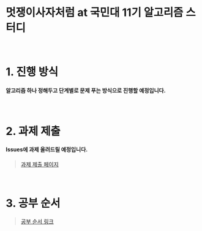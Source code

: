 # 멋쟁이사자처럼 at 국민대 11기 알고리즘 스터디   

<br/>
 
# 1. 진행 방식
#### 알고리즘 하나 정해두고 단계별로 문제 푸는 방식으로 진행할 예정입니다.

<br/>
 
# 2. 과제 제출
#### Issues에 과제 올려드릴 예정입니다.
> [과제 제출 페이지](https://github.com/Likelion-algorithm-study/Assignment/issues)

<br/>
 
# 3. 공부 순서
> [공부 순서 링크](https://www.notion.so/b58d3845c82541b58a219fad815e105a)
